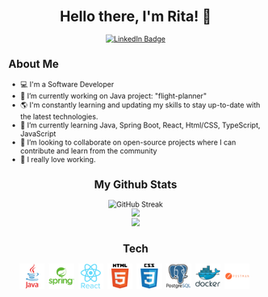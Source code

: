 <div id="header" align="center">
  <h1>Hello there, I'm Rita! 👋 </h1>
</div>
<div id="badges" align="center">
  <a href="https://www.linkedin.com/in/ritanazarova/">
    <img src="https://img.shields.io/badge/LinkedIn-blue?style=for-the-badge&logo=linkedin&logoColor=white" alt="LinkedIn Badge"/>
  </a>
</div>
<div id="bio">
  <h2>About Me</h2>
  <ul>
    <li>💻 I'm a Software Developer </li>
    <li>🔭 I’m currently working on Java project: "flight-planner"</li>
    <li>🌎 I'm constantly learning and updating my skills to stay up-to-date with the latest technologies.</li>   
    <li>🌱 I’m currently learning Java, Spring Boot, React, Html/CSS, TypeScript, JavaScript</li>
    <li>👯 I’m looking to collaborate on open-source projects where I can contribute and learn from the community </li>
    <li>💪 I really love working.</li>
  </ul>
</div>
<div id="stats" align="center">
  <h2>My Github Stats</h2>
  <img src="https://github-readme-stats.vercel.app/api?username=NazaRrita&theme=solarized-light&show_icons=true&hide_border=false&count_private=true" alt="GitHub Streak"/>
   <br>
  <img src="https://github-readme-streak-stats.herokuapp.com/?user=NazaRrita&theme=solarized-light&hide_border=false"/>
  <br>
  <img src="https://github-readme-stats.vercel.app/api/top-langs/?username=NazaRrita&theme=solarized-light&show_icons=true&hide_border=false&layout=compact"/>
</div>
<div align="center">
  <h2>Tech</h2>
  <img src="https://github.com/devicons/devicon/blob/master/icons/java/java-original-wordmark.svg" title="Java" alt="java" width="50" height="50"/>&nbsp;
  <img src="https://github.com/devicons/devicon/blob/master/icons/spring/spring-original-wordmark.svg" title="Spring" alt="spring" width="50" height="50"/>&nbsp;
  <img src="https://github.com/devicons/devicon/blob/master/icons/react/react-original-wordmark.svg" title="React" alt="react" width="50" height="50"/>&nbsp;
   <img src="https://github.com/devicons/devicon/blob/master/icons/html5/html5-original-wordmark.svg" title="HTML" alt="html" width="50" height="50"/>&nbsp;
  <img src="https://github.com/devicons/devicon/blob/master/icons/css3/css3-original-wordmark.svg" title="CSS" alt="css" width="50" height="50"/>&nbsp;
  <img src="https://github.com/devicons/devicon/blob/master/icons/postgresql/postgresql-original-wordmark.svg"  title="PostgreSql" alt="postgre" width="50" height="50"/>&nbsp;
  <img src="https://github.com/devicons/devicon/blob/master/icons/docker/docker-original-wordmark.svg"  title="Docker" alt="docker" width="50" height="50"/>&nbsp;
  <img src="https://github.com/devicons/devicon/blob/master/icons/postman/postman-original-wordmark.svg"  title="Postman" alt="postman" width="50" height="50"/>&nbsp;
  <div>

